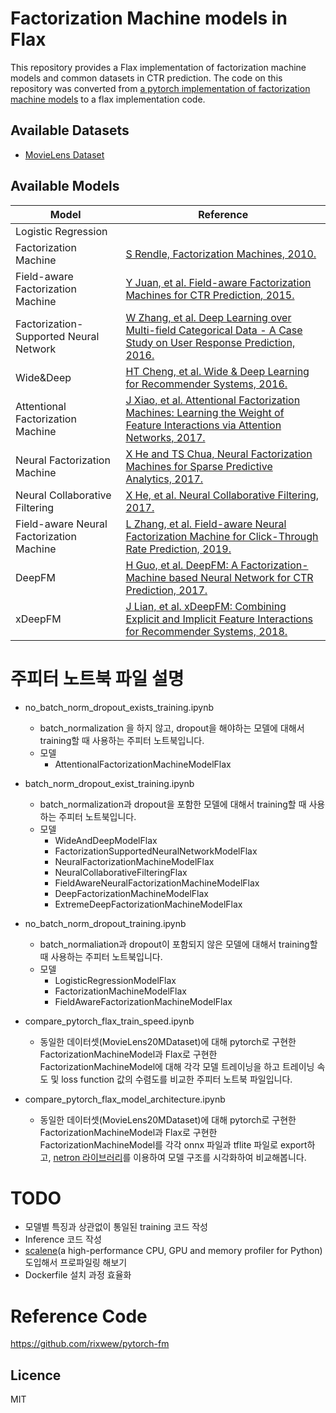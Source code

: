 # Factorization Machine models in Flax

This repository provides a Flax implementation of factorization machine models and common datasets in CTR prediction.
The code on this repository was converted from [a pytorch implementation of factorization machine models](https://github.com/rixwew/pytorch-fm) to a flax implementation code.


## Available Datasets

* [MovieLens Dataset](https://grouplens.org/datasets/movielens)


## Available Models
| Model | Reference |
|-------|-----------|
| Logistic Regression | |
| Factorization Machine | [S Rendle, Factorization Machines, 2010.](https://www.csie.ntu.edu.tw/~b97053/paper/Rendle2010FM.pdf) |
| Field-aware Factorization Machine | [Y Juan, et al. Field-aware Factorization Machines for CTR Prediction, 2015.](https://www.csie.ntu.edu.tw/~cjlin/papers/ffm.pdf) |
| Factorization-Supported Neural Network | [W Zhang, et al. Deep Learning over Multi-field Categorical Data - A Case Study on User Response Prediction, 2016.](https://arxiv.org/abs/1601.02376) |
| Wide&Deep | [HT Cheng, et al. Wide & Deep Learning for Recommender Systems, 2016.](https://arxiv.org/abs/1606.07792) |
| Attentional Factorization Machine | [J Xiao, et al. Attentional Factorization Machines: Learning the Weight of Feature Interactions via Attention Networks, 2017.](https://arxiv.org/abs/1708.04617) |
| Neural Factorization Machine | [X He and TS Chua, Neural Factorization Machines for Sparse Predictive Analytics, 2017.](https://arxiv.org/abs/1708.05027) |
| Neural Collaborative Filtering | [X He, et al. Neural Collaborative Filtering, 2017.](https://arxiv.org/abs/1708.05031) |
| Field-aware Neural Factorization Machine | [L Zhang, et al. Field-aware Neural Factorization Machine for Click-Through Rate Prediction, 2019.](https://arxiv.org/abs/1902.09096) |
| DeepFM | [H Guo, et al. DeepFM: A Factorization-Machine based Neural Network for CTR Prediction, 2017.](https://arxiv.org/abs/1703.04247) |
| xDeepFM | [J Lian, et al. xDeepFM: Combining Explicit and Implicit Feature Interactions for Recommender Systems, 2018.](https://arxiv.org/abs/1803.05170) |


# 주피터 노트북 파일 설명

- no_batch_norm_dropout_exists_training.ipynb
    - batch_normalization 을 하지 않고, dropout을 해야하는 모델에 대해서 training할 때 사용하는 주피터 노트북입니다.
    - 모델
        - AttentionalFactorizationMachineModelFlax

- batch_norm_dropout_exist_training.ipynb
    - batch_normalization과 dropout을 포함한 모델에 대해서 training할 때 사용하는 주피터 노트북입니다.
    - 모델
        - WideAndDeepModelFlax
        - FactorizationSupportedNeuralNetworkModelFlax
        - NeuralFactorizationMachineModelFlax
        - NeuralCollaborativeFilteringFlax
        - FieldAwareNeuralFactorizationMachineModelFlax
        - DeepFactorizationMachineModelFlax
        - ExtremeDeepFactorizationMachineModelFlax


- no_batch_norm_dropout_training.ipynb
    - batch_normaliation과 dropout이 포함되지 않은 모델에 대해서 training할 때 사용하는 주피터 노트북입니다.
    - 모델
        - LogisticRegressionModelFlax
        - FactorizationMachineModelFlax
        - FieldAwareFactorizationMachineModelFlax


- compare_pytorch_flax_train_speed.ipynb
    - 동일한 데이터셋(MovieLens20MDataset)에 대해 pytorch로 구현한 FactorizationMachineModel과 Flax로 구현한 FactorizationMachineModel에 대해 각각 모델 트레이닝을 하고 트레이닝 속도 및 loss function 값의 수렴도를 비교한 주피터 노트북 파일입니다.

- compare_pytorch_flax_model_architecture.ipynb
    - 동일한 데이터셋(MovieLens20MDataset)에 대해 pytorch로 구현한 FactorizationMachineModel과 Flax로 구현한 FactorizationMachineModel를  각각 onnx 파일과 tflite 파일로 export하고,
    [netron 라이브러리](https://github.com/lutzroeder/netron)를 이용하여 모델 구조를 시각화하여 비교해봅니다.

# TODO
- 모델별 특징과 상관없이 통일된 training 코드 작성
- Inference 코드 작성
- [scalene](https://github.com/plasma-umass/scalene)(a high-performance CPU, GPU and memory profiler for Python) 도입해서 프로파일링 해보기
- Dockerfile 설치 과정 효율화

# Reference Code
https://github.com/rixwew/pytorch-fm

## Licence
MIT